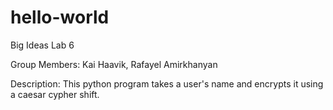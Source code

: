 # hello-world
Big Ideas Lab 6

Group Members: Kai Haavik, Rafayel Amirkhanyan

Description: This python program takes a user's name and encrypts it using a caesar cypher shift.
